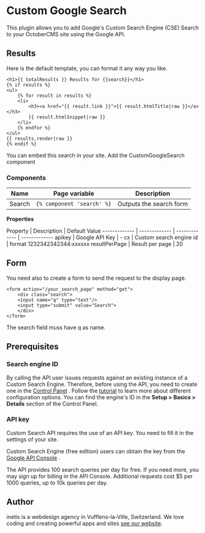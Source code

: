 # Custom Google Search
This plugin allows you to add Google's Custom Search Engine (CSE) Search to your OctoberCMS site using the Google API.


## Results
Here is the default template, you can format it any way you like.

```
<h1>{{ totalResults }} Results for {{search}}</h1>
{% if results %}
<ul>
    {% for result in results %}
    <li> 
        <h3><a href="{{ result.link }}">{{ result.htmlTitle|raw }}</a></h3>
        {{ result.htmlSnippet|raw }}
    </li>
    {% endfor %}
</ul>
{{ results.render|raw }}
{% endif %}
```

You can embed this search in your site. Add the CustomGoogleSearch component


### Components
Name | Page variable | Description 
------------- | ------------- | -------------
Search | `{% component 'search' %}` | Outputs the search form

**Properties**

Property | Description | Default Value
------------- | ------------- | ------------- | -------------
apikey  | Google API Key | -
cx  | Custom search engine id | format 1232342342344:xxxxxx
resultPerPage  | Result per page | 20


## Form
You need also to create a form to send the request to the display page.
```
<form action="/your_search_page" method="get">
	<div class="search">
	<input name="q" type="text"/>
	<input type="submit" value="Search">
	</div>
</form>
```
The search field muss have q as name.

## Prerequisites

### Search engine ID

By calling the API user issues requests against an existing instance of a Custom Search Engine. Therefore, before using the API, you need to create one in the [Control Panel](http://cse.google.com/manage/all) . Follow the [tutorial](https://developers.google.com/custom-search/docs/tutorial/creatingcse) to learn more about different configuration options. You can find the engine's ID in the **Setup > Basics > Details** section of the Control Panel.

### API key

Custom Search API requires the use of an API key. You need to fill it in the settings of your site.

Custom Search Engine (free edition) users can obtain the key from the [Google API Console](https://console.developers.google.com/) .

The API provides 100 search queries per day for free. If you need more, you may sign up for billing in the API Console. Additional requests cost $5 per 1000 queries, up to 10k queries per day.

## Author
inetis is a webdesign agency in Vufflens-la-Ville, Switzerland. We love coding and creating powerful apps and sites  [see our website](https://inetis.ch).
